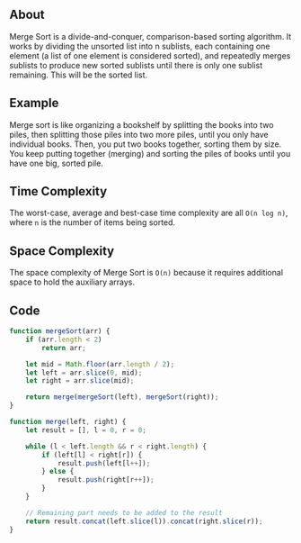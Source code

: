 ## About
Merge Sort is a divide-and-conquer, comparison-based sorting algorithm. It works by dividing the unsorted list into n sublists, each containing one element (a list of one element is considered sorted), and repeatedly merges sublists to produce new sorted sublists until there is only one sublist remaining. This will be the sorted list.

## Example
Merge sort is like organizing a bookshelf by splitting the books into two piles, then splitting those piles into two more piles, until you only have individual books. Then, you put two books together, sorting them by size. You keep putting together (merging) and sorting the piles of books until you have one big, sorted pile.

## Time Complexity
The worst-case, average and best-case time complexity are all `O(n log n)`, where `n` is the number of items being sorted.

## Space Complexity
The space complexity of Merge Sort is `O(n)` because it requires additional space to hold the auxiliary arrays.

## Code
```javascript
function mergeSort(arr) {
    if (arr.length < 2)
        return arr;

    let mid = Math.floor(arr.length / 2);
    let left = arr.slice(0, mid);
    let right = arr.slice(mid);

    return merge(mergeSort(left), mergeSort(right));
}

function merge(left, right) {
    let result = [], l = 0, r = 0;

    while (l < left.length && r < right.length) {
        if (left[l] < right[r]) {
            result.push(left[l++]);
        } else {
            result.push(right[r++]);
        }
    }

    // Remaining part needs to be added to the result
    return result.concat(left.slice(l)).concat(right.slice(r));
}
```
